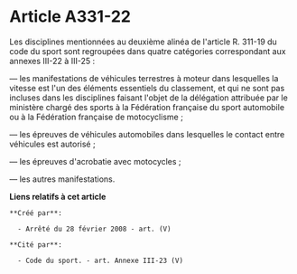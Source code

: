 # Article A331-22

Les disciplines mentionnées au deuxième alinéa de l'article R. 311-19 du code du sport sont regroupées dans quatre catégories
correspondant aux annexes III-22 à III-25 : 

― les manifestations de véhicules terrestres à moteur dans lesquelles la vitesse est l'un des éléments essentiels du
classement, et qui ne sont pas incluses dans les disciplines faisant l'objet de la délégation attribuée par le ministère
chargé des sports à la Fédération française du sport automobile ou à la Fédération française de motocyclisme ; 

― les épreuves de véhicules automobiles dans lesquelles le contact entre véhicules est autorisé ; 

― les épreuves d'acrobatie avec motocycles ; 

― les autres manifestations.

**Liens relatifs à cet article**

	**Créé par**:

	  - Arrêté du 28 février 2008 - art. (V)

	**Cité par**:

	  - Code du sport. - art. Annexe III-23 (V)

